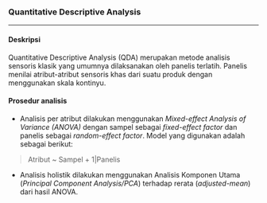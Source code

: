 ### **Quantitative Descriptive Analysis**
----
#### Deskripsi
Quantitative Descriptive Analysis (QDA) merupakan metode analisis sensoris klasik yang umumnya dilaksanakan oleh panelis terlatih. Panelis menilai atribut-atribut sensoris khas dari suatu produk dengan menggunakan skala kontinyu.

#### Prosedur analisis
* Analisis per atribut dilakukan menggunakan *Mixed-effect Analysis of Variance (ANOVA)* dengan sampel sebagai *fixed-effect factor* dan panelis sebagai *random-effect factor*. Model yang digunakan adalah sebagai berikut:
> Atribut ~ Sampel + 1|Panelis

* Analisis holistik dilakukan menggunakan Analisis Komponen Utama (*Principal Component Analysis/PCA*) terhadap rerata (*adjusted-mean*) dari hasil ANOVA.
